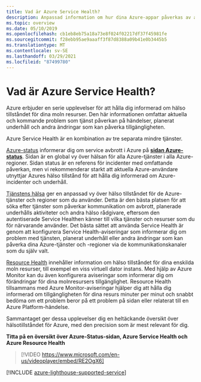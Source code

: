 ```yaml
---
title: Vad är Azure Service Health?
description: Anpassad information om hur dina Azure-appar påverkas av aktuella och framtida problem och underhåll av Azure-tjänsten.
ms.topic: overview
ms.date: 05/10/2019
ms.openlocfilehash: cb1eb8eb75a18a73e8f024f02217df37f45981fe
ms.sourcegitcommit: f28ebb95ae9aaaff3f87d8388a09b41e0b3445b5
ms.translationtype: MT
ms.contentlocale: sv-SE
ms.lasthandoff: 03/29/2021
ms.locfileid: "87499780"
---
```

# <a name="what-is-azure-service-health"></a>Vad är Azure Service Health?

Azure erbjuder en serie upplevelser för att hålla dig informerad om hälso tillståndet för dina moln resurser. Den här informationen omfattar aktuella och kommande problem som tjänst påverkan på händelser, planerat underhåll och andra ändringar som kan påverka tillgängligheten.

Azure Service Health är en kombination av tre separata mindre tjänster.

[Azure-status](azure-status-overview.md) informerar dig om service avbrott i Azure på **[sidan Azure-status](https://status.azure.com)**. Sidan är en global vy över hälsan för alla Azure-tjänster i alla Azure-regioner. Sidan status är en referens för incidenter med omfattande påverkan, men vi rekommenderar starkt att aktuella Azure-användare utnyttjar Azures hälso tillstånd för att hålla dig informerad om Azure-incidenter och underhåll.

[Tjänstens hälsa](service-health-overview.md) ger en anpassad vy över hälso tillståndet för de Azure-tjänster och regioner som du använder. Detta är den bästa platsen för att söka efter tjänster som påverkar kommunikation om avbrott, planerade underhålls aktiviteter och andra hälso rådgivare, eftersom den autentiserade Service Healthen känner till vilka tjänster och resurser som du för närvarande använder. Det bästa sättet att använda Service Health är genom att konfigurera Service Health-aviseringar som informerar dig om problem med tjänsten, planerat underhåll eller andra ändringar som kan påverka dina Azure-tjänster och -regioner via de kommunikationskanaler som du själv valt.

[Resource Health](resource-health-overview.md) innehåller information om hälso tillståndet för dina enskilda moln resurser, till exempel en viss virtuell dator instans. Med hjälp av Azure Monitor kan du även konfigurera aviseringar som informerar dig om förändringar för dina molnresursers tillgänglighet. Resource Health tillsammans med Azure Monitor-aviseringar hjälper dig att hålla dig informerad om tillgängligheten för dina resurs minuter per minut och snabbt bedöma om ett problem beror på ett problem på sidan eller relaterat till en Azure Platform-händelse.

Sammantaget ger dessa upplevelser dig en heltäckande översikt över hälsotillståndet för Azure, med den precision som är mest relevant för dig.

**Titta på en översikt över Azure-Status-sidan, Azure Service Health och Azure Resource Health**

>[!VIDEO https://www.microsoft.com/en-us/videoplayer/embed/RE2OgX6]

[!INCLUDE [azure-lighthouse-supported-service](../../includes/azure-lighthouse-supported-service.md)]